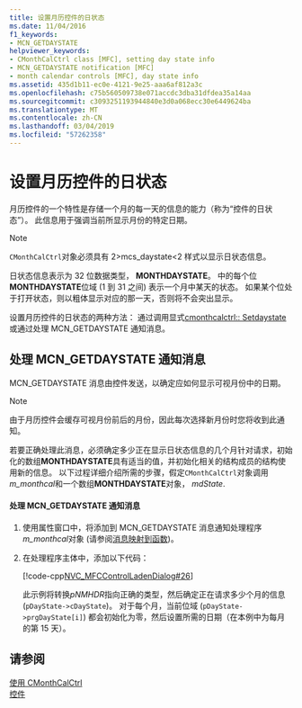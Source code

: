 ```yaml
---
title: 设置月历控件的日状态
ms.date: 11/04/2016
f1_keywords:
- MCN_GETDAYSTATE
helpviewer_keywords:
- CMonthCalCtrl class [MFC], setting day state info
- MCN_GETDAYSTATE notification [MFC]
- month calendar controls [MFC], day state info
ms.assetid: 435d1b11-ec0e-4121-9e25-aaa6af812a3c
ms.openlocfilehash: c75b560509738e071accdc3dba31dfdea35a14aa
ms.sourcegitcommit: c3093251193944840e3d0a068ecc30e6449624ba
ms.translationtype: MT
ms.contentlocale: zh-CN
ms.lasthandoff: 03/04/2019
ms.locfileid: "57262358"
---
```

# <a name="setting-the-day-state-of-a-month-calendar-control"></a>设置月历控件的日状态

月历控件的一个特性是存储一个月的每一天的信息的能力（称为“控件的日状态”）。 此信息用于强调当前所显示月份的特定日期。

> [!NOTE]
>  `CMonthCalCtrl`对象必须具有 2&gt;mcs_daystate&lt;2 样式以显示日状态信息。

日状态信息表示为 32 位数据类型， **MONTHDAYSTATE**。 中的每个位**MONTHDAYSTATE**位域 (1 到 31 之间) 表示一个月中某天的状态。 如果某个位处于打开状态，则以粗体显示对应的那一天，否则将不会突出显示。

设置月历控件的日状态的两种方法： 通过调用显式[cmonthcalctrl:: Setdaystate](../mfc/reference/cmonthcalctrl-class.md#setdaystate)或通过处理 MCN_GETDAYSTATE 通知消息。

## <a name="handling-the-mcngetdaystate-notification-message"></a>处理 MCN_GETDAYSTATE 通知消息

MCN_GETDAYSTATE 消息由控件发送，以确定应如何显示可视月份中的日期。

> [!NOTE]
>  由于月历控件会缓存可视月份前后的月份，因此每次选择新月份时您将收到此通知。

若要正确处理此消息，必须确定多少正在显示日状态信息的几个月针对请求，初始化的数组**MONTHDAYSTATE**具有适当的值，并初始化相关的结构成员的结构使用新的信息。 以下过程详细介绍所需的步骤，假定`CMonthCalCtrl`对象调用*m_monthcal*和一个数组**MONTHDAYSTATE**对象， *mdState*.

#### <a name="to-handle-the-mcngetdaystate-notification-message"></a>处理 MCN_GETDAYSTATE 通知消息

1. 使用属性窗口中，将添加到 MCN_GETDAYSTATE 消息通知处理程序*m_monthcal*对象 (请参阅[消息映射到函数](../mfc/reference/mapping-messages-to-functions.md))。

1. 在处理程序主体中，添加以下代码：

   [!code-cpp[NVC_MFCControlLadenDialog#26](../mfc/codesnippet/cpp/setting-the-day-state-of-a-month-calendar-control_1.cpp)]

   此示例将转换*pNMHDR*指向正确的类型，然后确定正在请求多少个月的信息 (`pDayState->cDayState`)。 对于每个月，当前位域 (`pDayState->prgDayState[i]`) 都会初始化为零，然后设置所需的日期（在本例中为每月的第 15 天）。

## <a name="see-also"></a>请参阅

[使用 CMonthCalCtrl](../mfc/using-cmonthcalctrl.md)<br/>
[控件](../mfc/controls-mfc.md)
